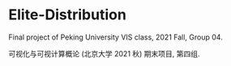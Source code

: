# Elite-Distribution
Final project of Peking University VIS class, 2021 Fall, Group 04.

可视化与可视计算概论 (北京大学 2021 秋) 期末项目, 第四组.
